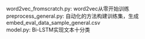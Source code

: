 word2vec_fromscratch.py: word2vec从零开始训练\
preprocess_general.py: 自动化的方法构建训练集，生成embed_eval_data_sample_general.csv\
model.py: Bi-LSTM实现文本十分类
